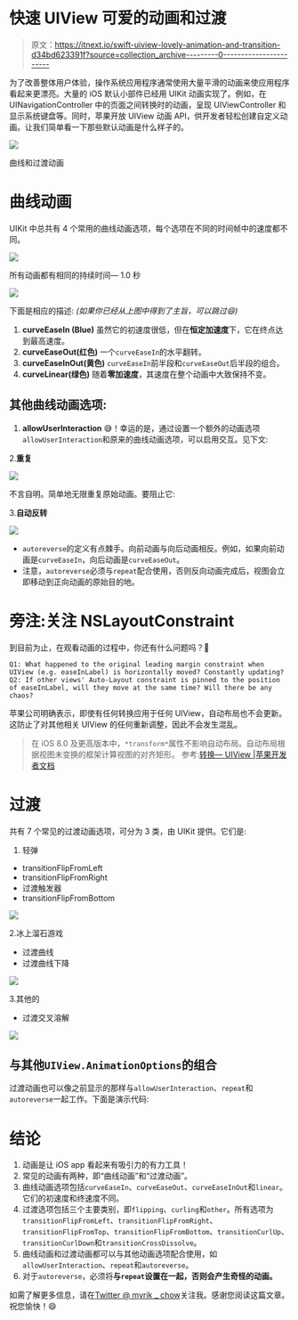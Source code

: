 # 快速 UIView 可爱的动画和过渡

> 原文：<https://itnext.io/swift-uiview-lovely-animation-and-transition-d34bd623391f?source=collection_archive---------0----------------------->

为了改善整体用户体验，操作系统应用程序通常使用大量平滑的动画来使应用程序看起来更漂亮。大量的 iOS 默认小部件已经用 UIKit 动画实现了。例如，在 UINavigationController 中的页面之间转换时的动画，呈现 UIViewController 和显示系统键盘等。同时，苹果开放 UIView 动画 API，供开发者轻松创建自定义动画。让我们简单看一下那些默认动画是什么样子的。

![](img/53ca052ba752b590c94d1683904f1e35.png)

曲线和过渡动画

# 曲线动画

UIKit 中总共有 4 个常用的曲线动画选项，每个选项在不同的时间帧中的速度都不同。

![](img/cbfc8f33b0d3595d73debd1475756b72.png)

所有动画都有相同的持续时间— 1.0 秒

![](img/262bdfe1d2139e93249867e4861e4c2f.png)

下面是相应的描述:
*(如果你已经从上图中得到了主旨，可以跳过😄)*

1.  **curveEaseIn (Blue)** 虽然它的初速度很低，但在**恒定加速度**下，它在终点达到最高速度。
2.  **curveEaseOut(红色)** 一个`curveEaseIn`的水平翻转。
3.  **curveEaseInOut(黄色)** `curveEaseIn`前半段和`curveEaseOut`后半段的组合。
4.  **curveLinear(绿色)** 随着**零加速度**，其速度在整个动画中大致保持不变。

## 其他曲线动画选项:

1.  **allowUserInteraction** 😅！幸运的是，通过设置一个额外的动画选项`allowUserInteraction`和原来的曲线动画选项，可以启用交互。见下文:

2.**重复**

![](img/26172f17a697a24952dc3e7ebabcc105.png)

不言自明。简单地无限重复原始动画。要阻止它:

3.**自动反转**

![](img/92f8aea4a9f035f5ee4436e93d9c2a20.png)

*   `autoreverse`的定义有点棘手。向前动画与向后动画相反。例如，如果向前动画是`curveEaseIn`，向后动画是`curveEaseOut`。
*   注意，`autoreverse`必须与`repeat`配合使用，否则反向动画完成后，视图会立即移动到正向动画的原始目的地。

# 旁注:关注 NSLayoutConstraint

到目前为止，在观看动画的过程中，你还有什么问题吗？🧐

```
Q1: What happened to the original leading margin constraint when UIView (e.g. easeInLabel) is horizontally moved? Constantly updating?Q2: If other views' Auto-Layout constraint is pinned to the position of easeInLabel, will they move at the same time? Will there be any chaos? 
```

苹果公司明确表示，即使有任何转换应用于任何 UIView，自动布局也不会更新。这防止了对其他相关 UIView 的任何重新调整，因此不会发生混乱。

> 在 iOS 8.0 及更高版本中，`*transform*`属性不影响自动布局。自动布局根据视图未变换的框架计算视图的对齐矩形。
> 参考:[转换— UIView |苹果开发者文档](https://developer.apple.com/documentation/uikit/uiview/1622459-transform)

# 过渡

共有 7 个常见的过渡动画选项，可分为 3 类，由 UIKit 提供。它们是:

1.  轻弹

*   transitionFlipFromLeft
*   transitionFlipFromRight
*   过渡触发器
*   transitionFlipFromBottom

![](img/e6e73b0e1e45fdc8c20c8ed49d822727.png)

2.冰上溜石游戏

*   过渡曲线
*   过渡曲线下降

![](img/5d9b756376cd6062455105bc29b72345.png)

3.其他的

*   过渡交叉溶解

![](img/aa7910fc5e98111e27effdf0cbc0dd83.png)

## 与其他`UIView.AnimationOptions`的组合

过渡动画也可以像之前显示的那样与`allowUserInteraction`、`repeat`和`autoreverse`一起工作。下面是演示代码:

# 结论

1.  动画是让 iOS app 看起来有吸引力的有力工具！
2.  常见的动画有两种，即“曲线动画”和“过渡动画”。
3.  曲线动画选项包括`curveEaseIn`、`curveEaseOut`、`curveEaseInOut`和`linear`。它们的初速度和终速度不同。
4.  过渡选项包括三个主要类别，即`flipping`、`curling`和`other`。所有选项为`transitionFlipFromLeft`、`transitionFlipFromRight`、`transitionFlipFromTop`、`transitionFlipFromBottom`、`transitionCurlUp`、`transitionCurlDown`和`transitionCrossDissolve`。
5.  曲线动画和过渡动画都可以与其他动画选项配合使用，如`allowUserInteraction`、`repeat`和`autoreverse`。
6.  对于`autoreverse`，必须将**与`repeat`设置在一起，否则会产生奇怪的动画。**

如需了解更多信息，请在[Twitter @ myrik _ chow](https://twitter.com/myrick_chow)关注我。感谢您阅读这篇文章。祝您愉快！😄